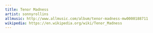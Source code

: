 ```yaml
---
title: Tenor Madness
artist: sonnyrollins
allmusic: http://www.allmusic.com/album/tenor-madness-mw0000188711
wikipedia: https://en.wikipedia.org/wiki/Tenor_Madness
---
```

